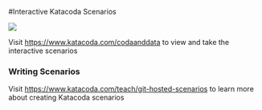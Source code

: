 #Interactive Katacoda Scenarios

[![](http://shields.katacoda.com/katacoda/codaanddata/count.svg)](https://www.katacoda.com/codaanddata "Get your profile on Katacoda.com")

Visit https://www.katacoda.com/codaanddata to view and take the interactive scenarios

### Writing Scenarios
Visit https://www.katacoda.com/teach/git-hosted-scenarios to learn more about creating Katacoda scenarios
